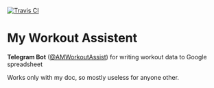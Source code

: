 [![Travis CI](https://travis-ci.org/amaslenn/AMWorkoutAssist.svg)](https://travis-ci.org/amaslenn/AMWorkoutAssist/builds)  

# My Workout Assistent
**Telegram Bot** ([@AMWorkoutAssist](http://telegram.me/AMWorkoutBot)) for writing workout data to Google spreadsheet

Works only with my doc, so mostly useless for anyone other.
